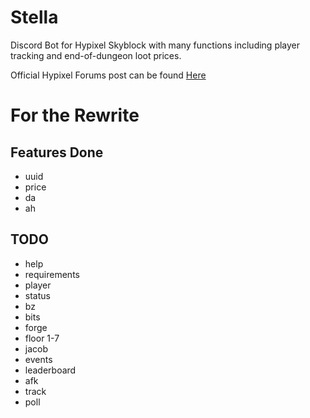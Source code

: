 # Stella

Discord Bot for Hypixel Skyblock with many functions including player tracking and end-of-dungeon loot prices.
 
Official Hypixel Forums post can be found [Here](https://bit.ly/2YVdZw2)

# For the Rewrite

## Features Done

* uuid
* price
* da
* ah
## TODO

* help
* requirements
* player
* status
* bz
* bits
* forge
* floor 1-7
* jacob
* events
* leaderboard
* afk
* track
* poll
